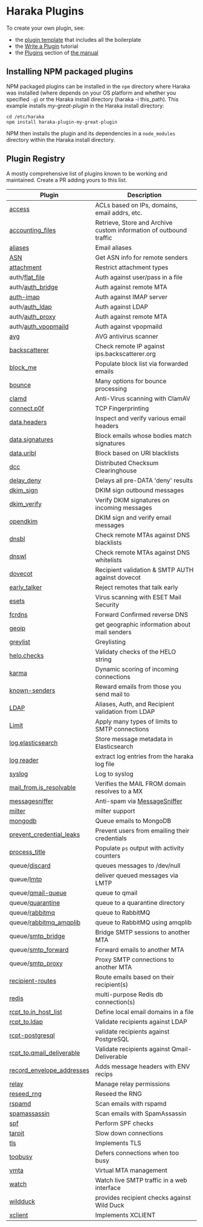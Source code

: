 # Haraka Plugins

To create your own plugin, see:
- the [plugin template][template] that includes all the boilerplate
- the [Write a Plugin][write-plugin] tutorial
- the [Plugins](plugins-doc) section of [the manual](https://haraka.github.io)

## Installing NPM packaged plugins

NPM packaged plugins can be installed in the `npm` directory where Haraka was installed (where depends on your OS platform and whether you specified `-g`) or the Haraka install directory (haraka -i this_path). This example installs _my-great-plugin_ in the Haraka install directory:

````
cd /etc/haraka
npm install haraka-plugin-my-great-plugin
````

NPM then installs the plugin and its dependencies in a `node_modules` directory within the Haraka install directory.

## Plugin Registry

A mostly comprehensive list of plugins known to be working and maintained.
Create a PR adding yours to this list.

| Plugin                     | Description |
| -------------------------  | ------------- |
| [access][url-access]       | ACLs based on IPs, domains, email addrs, etc. |
| [accounting_files][url-acc-files] | Retrieve, Store and Archive custom information of outbound traffic |
| [aliases][url-aliases]     | Email aliases |
| [ASN][url-asn]             | Get ASN info for remote senders |
| [attachment][url-attach]   | Restrict attachment types |
| auth/[flat_file][url-authflat] | Auth against user/pass in a file |
| auth/[auth_bridge][url-authbridge] | Auth against remote MTA |
| [auth-imap][url-auth-imap] | Auth against IMAP server |
| auth/[auth_ldap][url-authldap] | Auth against LDAP |
| auth/[auth_proxy][url-authproxy] | Auth against remote MTA |
| auth/[auth_vpopmaild][url-authvpop] | Auth against vpopmaild |
| [avg][url-avg]              | AVG antivirus scanner |
| [backscatterer][url-scatter] | Check remote IP against ips.backscatterer.org |
| [block_me][url-blockme]     | Populate block list via forwarded emails |
| [bounce][url-bounce]        | Many options for bounce processing |
| [clamd][url-clamd]          | Anti-Virus scanning with ClamAV |
| [connect.p0f][url-p0f]      | TCP Fingerprinting |
| [data.headers][url-headers] | Inspect and verify various email headers |
| [data.signatures][url-sigs] | Block emails whose bodies match signatures |
| [data.uribl][url-uribl]     | Block based on URI blacklists |
| [dcc][url-dcc]              | Distributed Checksum Clearinghouse |
| [delay_deny][url-delay]     | Delays all pre-DATA 'deny' results |
| [dkim_sign][url-sign]       | DKIM sign outbound messages |
| [dkim_verify][url-dkimv]    | Verify DKIM signatures on incoming messages |
| [opendkim][url-opendkim]    | DKIM sign and verify email messages |
| [dnsbl][url-dnsbl]          | Check remote MTAs against DNS blacklists |
| [dnswl][url-dnswl]          | Check remote MTAs against DNS whitelists |
| [dovecot][url-dovecot]      | Recipient validation & SMTP AUTH against dovecot |
| [early_talker][url-early]   | Reject remotes that talk early |
| [esets][url-esets]          | Virus scanning with ESET Mail Security |
| [fcrdns][url-fcrdns]        | Forward Confirmed reverse DNS |
| [geoip][url-geoip]          | get geographic information about mail senders |
| [greylist][url-greylist]    | Greylisting |
| [helo.checks][url-helo]     | Validaty checks of the HELO string |
| [karma][url-karma]          | Dynamic scoring of incoming connections |
| [known-senders][url-known-senders] | Reward emails from those you send mail to |
| [LDAP][url-ldap]            | Aliases, Auth, and Recipient validation from LDAP |
| [Limit][url-limit]          | Apply many types of limits to SMTP connections |
| [log.elasticsearch][url-elastic]  | Store message metadata in Elasticsearch |
| [log reader][url-logreader]       | extract log entries from the haraka log file |
| [syslog][url-syslog]              | Log to syslog |
| [mail_from.is_resolvable][url-mfres]  | Verifies the MAIL FROM domain resolves to a MX |
| [messagesniffer][url-msgsniff]    | Anti-spam via [MessageSniffer][url-ms] |
| [milter][url-milter]              | milter support |
| [mongodb][mongo-url]              | Queue emails to MongoDB |
| [prevent_credential_leaks][url-creds]  | Prevent users from emailing their credentials |
| [process_title][url-proctitle]    | Populate `ps` output with activity counters |
| queue/[discard][url-qdisc]        | queues messages to /dev/null |
| queue/[lmtp][url-qlmtp]           | deliver queued messages via LMTP |
| queue/[qmail-queue][url-qmail]    | queue to qmail |
| queue/[quarantine][url-qquart]    | queue to a quarantine directory |
| queue/[rabbitmq][url-qrabbit]     | queue to RabbitMQ |
| queue/[rabbitmq_amqplib][url-qrabbita]  | queue to RabbitMQ using amqplib |
| queue/[smtp_bridge][url-qbridge]   | Bridge SMTP sessions to another MTA |
| queue/[smtp_forward][url-qforward] | Forward emails to another MTA |
| queue/[smtp_proxy][url-qproxy]     | Proxy SMTP connections to another MTA |
| [recipient-routes][url-rroutes]    | Route emails based on their recipient(s) |
| [redis][url-redis]                 | multi-purpose Redis db connection(s) |
| [rcpt_to.in_host_list][url-rhost]  | Define local email domains in a file |
| [rcpt_to.ldap][url-rcpt-ldap]      | Validate recipients against LDAP |
| [rcpt-postgresql][url-postgres]    | validate recipients against PostgreSQL
| [rcpt_to.qmail_deliverable][url-rqmd]  | Validate recipients against Qmail-Deliverable |
| [record_envelope_addresses][url-recordenv]  | Adds message headers with ENV recips |
| [relay][url-relay]                 | Manage relay permissions |
| [reseed_rng][url-rng]              | Reseed the RNG |
| [rspamd][url-rspamd]               | Scan emails with rspamd |
| [spamassassin][url-spamass]        | Scan emails with SpamAssassin |
| [spf][url-spf]                     | Perform SPF checks |
| [tarpit][url-tarpit]               | Slow down connections |
| [tls][url-tls]                     | Implements TLS |
| [toobusy][url-toobusy]             | Defers connections when too busy |
| [vmta][url-vmta]                   | Virtual MTA management |
| [watch][url-watch]                 | Watch live SMTP traffic in a web interface |
| [wildduck][url-wildduck]           | provides recipient checks against Wild Duck |
| [xclient][url-xclient]             | Implements XCLIENT |



<!-- URLs tucked safely out of the way -->

[template]: https://github.com/haraka/haraka-plugin-template
[write-plugin]: https://github.com/haraka/Haraka/wiki/Write-a-Plugin
[plugins-doc]: http://haraka.github.io/manual/Plugins.html
[url-access]: https://github.com/haraka/haraka-plugin-access
[url-acc-files]: https://github.com/acharkizakaria/haraka-plugin-accounting-files/blob/master/README.md
[url-aliases]: https://github.com/haraka/Haraka/blob/master/docs/plugins/aliases.md
[url-asn]: https://github.com/haraka/haraka-plugin-asn
[url-attach]: https://github.com/haraka/Haraka/blob/master/docs/plugins/attachment.md
[url-authflat]: https://github.com/haraka/Haraka/blob/master/docs/plugins/auth/flat_file.md
[url-authbridge]: https://github.com/haraka/Haraka/blob/master/docs/plugins/auth/auth_bridge.md
[url-auth-imap]: https://github.com/haraka/haraka-plugin-auth-imap
[url-authldap]: https://github.com/haraka/Haraka/blob/master/docs/plugins/auth/auth_ldap.md
[url-authproxy]: https://github.com/haraka/Haraka/blob/master/docs/plugins/auth/auth_proxy.md
[url-authvpop]: https://github.com/haraka/Haraka/blob/master/docs/plugins/auth/auth_vpopmaild.md
[url-avg]: https://github.com/haraka/Haraka/blob/master/docs/plugins/avg.md
[url-scatter]: https://github.com/haraka/Haraka/blob/master/docs/plugins/backscatterer.md
[url-blockme]: https://github.com/haraka/Haraka/blob/master/docs/plugins/block_me.md
[url-bounce]: https://github.com/haraka/Haraka/blob/master/docs/plugins/bounce.md
[url-clamd]: https://github.com/haraka/Haraka/blob/master/docs/plugins/clamd.md
[url-dovecot]: https://github.com/haraka/haraka-plugin-dovecot
[url-fcrdns]: https://github.com/haraka/haraka-plugin-fcrdns
[url-p0f]: https://github.com/haraka/haraka-plugin-p0f
[url-headers]: https://github.com/haraka/Haraka/blob/master/docs/plugins/data.headers.md
[url-sigs]: https://github.com/haraka/Haraka/blob/master/docs/plugins/data.signatures.md
[url-uribl]: https://github.com/haraka/Haraka/blob/master/docs/plugins/data.uribl.md
[url-dcc]: https://github.com/haraka/haraka-plugin-dcc
[url-delay]: https://github.com/haraka/Haraka/blob/master/docs/plugins/delay_deny.md
[url-sign]: https://github.com/haraka/Haraka/blob/master/docs/plugins/dkim_sign.md
[url-dkimv]: https://github.com/haraka/Haraka/blob/master/docs/plugins/dkim_verify.md
[url-opendkim]: https://www.npmjs.com/package/haraka-plugin-opendkim
[url-dnsbl]: https://github.com/haraka/Haraka/blob/master/docs/plugins/dnsbl.md
[url-dnswl]: https://github.com/haraka/Haraka/blob/master/docs/plugins/dnswl.md
[url-early]: https://github.com/haraka/Haraka/blob/master/docs/plugins/early_talker.md
[url-esets]: https://github.com/haraka/Haraka/blob/master/docs/plugins/esets.md
[url-geoip]: https://github.com/haraka/haraka-plugin-geoip
[url-graph]: https://github.com/haraka/haraka-plugin-graph
[url-greylist]: https://github.com/haraka/Haraka/blob/master/docs/plugins/greylist.md
[url-helo]: https://github.com/haraka/Haraka/blob/master/docs/plugins/helo.checks.md
[url-karma]: https://github.com/haraka/haraka-plugin-karma
[url-known-senders]: https://github.com/haraka/haraka-plugin-known-senders
[url-elastic]: https://github.com/haraka/haraka-plugin-elasticsearch/
[url-syslog]: https://github.com/haraka/haraka-plugin-syslog
[url-ldap]: https://github.com/haraka/haraka-plugin-ldap
[url-limit]: https://github.com/haraka/haraka-plugin-limit
[url-logreader]: https://github.com/haraka/haraka-plugin-log-reader
[url-milter]: https://github.com/haraka/haraka-plugin-milter
[url-mfres]: https://github.com/haraka/Haraka/blob/master/docs/plugins/mail_from.is_resolvable.md
[url-msgsniff]: https://github.com/haraka/Haraka/blob/master/docs/plugins/messagesniffer.md
[url-ms]: http://www.armresearch.com/Products/
[url-creds]: https://github.com/haraka/Haraka/blob/master/docs/plugins/prevent_credential_leaks.md
[url-postgres]: https://github.com/haraka/haraka-plugin-rcpt-postgresql
[url-proctitle]: https://github.com/haraka/Haraka/blob/master/docs/plugins/process_title.md
[url-qdisc]: https://github.com/haraka/Haraka/blob/master/docs/plugins/queue/discard.md
[url-qlmtp]: https://github.com/haraka/Haraka/blob/master/docs/plugins/queue/lmtp.md
[url-qmail]: https://github.com/haraka/Haraka/blob/master/docs/plugins/queue/qmail-queue.md
[url-qquart]: https://github.com/haraka/Haraka/blob/master/docs/plugins/queue/quarantine.md
[url-qrabbit]: https://github.com/haraka/Haraka/blob/master/docs/plugins/queue/rabbitmq.md
[url-qrabbita]: https://github.com/haraka/Haraka/blob/master/docs/plugins/queue/rabbitmq_amqplib.md
[url-qbridge]: https://github.com/haraka/Haraka/blob/master/docs/plugins/queue/smtp_bridge.md
[url-qforward]: https://github.com/haraka/Haraka/blob/master/docs/plugins/queue/smtp_forward.md
[url-qproxy]: https://github.com/haraka/Haraka/blob/master/docs/plugins/queue/smtp_proxy.md
[url-redis]: https://github.com/haraka/haraka-plugin-redis
[url-rhost]: https://github.com/haraka/Haraka/blob/master/docs/plugins/rcpt_to.in_host_list.md
[url-rcpt-ldap]: https://github.com/haraka/Haraka/blob/master/docs/plugins/rcpt_to.ldap.md
[url-rqmd]: https://github.com/haraka/haraka-plugin-qmail-deliverable
[url-rroutes]: https://github.com/haraka/haraka-plugin-recipient-routes
[url-recordenv]: https://github.com/haraka/Haraka/blob/master/docs/plugins/record_envelope_addresses.md
[url-relay]: https://github.com/haraka/Haraka/blob/master/docs/plugins/relay.md
[url-rng]: https://github.com/haraka/Haraka/blob/master/docs/plugins/reseed_rng.md
[url-rspamd]: https://github.com/haraka/Haraka/blob/master/docs/plugins/rspamd.md
[url-spamass]: https://github.com/haraka/Haraka/blob/master/docs/plugins/spamassassin.md
[url-spf]: https://github.com/haraka/Haraka/blob/master/docs/plugins/spf.md
[url-tarpit]: https://github.com/haraka/Haraka/blob/master/docs/plugins/tarpit.md
[url-tls]: https://github.com/haraka/Haraka/blob/master/docs/plugins/tls.md
[url-toobusy]: https://github.com/haraka/Haraka/blob/master/docs/plugins/toobusy.md
[url-vmta]: https://github.com/haraka/haraka-plugin-vmta/blob/master/README.md
[url-watch]: https://github.com/haraka/haraka-plugin-watch
[url-wildduck]: https://github.com/nodemailer/haraka-plugin-wildduck
[url-xclient]: https://github.com/haraka/Haraka/blob/master/docs/plugins/xclient.md
[mongo-url]: https://github.com/Helpmonks/haraka-plugin-mongodb

